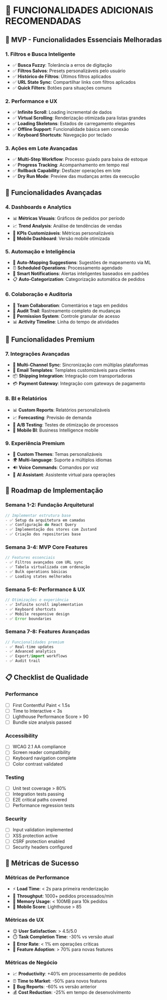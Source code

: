 # 🚀 **FUNCIONALIDADES ADICIONAIS RECOMENDADAS**

## 🎯 **MVP - Funcionalidades Essenciais Melhoradas**

### **1. Filtros e Busca Inteligente**
- ✅ **Busca Fuzzy**: Tolerância a erros de digitação
- ✅ **Filtros Salvos**: Presets personalizáveis pelo usuário
- ✅ **Histórico de Filtros**: Últimos filtros aplicados
- ✅ **URL State Sync**: Compartilhar links com filtros aplicados
- ✅ **Quick Filters**: Botões para situações comuns

### **2. Performance e UX**
- ✅ **Infinite Scroll**: Loading incremental de dados
- ✅ **Virtual Scrolling**: Renderização otimizada para listas grandes
- ✅ **Loading Skeletons**: Estados de carregamento elegantes
- ✅ **Offline Support**: Funcionalidade básica sem conexão
- ✅ **Keyboard Shortcuts**: Navegação por teclado

### **3. Ações em Lote Avançadas**
- ✅ **Multi-Step Workflow**: Processo guiado para baixa de estoque
- ✅ **Progress Tracking**: Acompanhamento em tempo real
- ✅ **Rollback Capability**: Desfazer operações em lote
- ✅ **Dry Run Mode**: Preview das mudanças antes da execução

## 🎨 **Funcionalidades Avançadas**

### **4. Dashboards e Analytics**
- 📊 **Métricas Visuais**: Gráficos de pedidos por período
- 📈 **Trend Analysis**: Análise de tendências de vendas
- 🎯 **KPIs Customizáveis**: Métricas personalizáveis
- 📱 **Mobile Dashboard**: Versão mobile otimizada

### **5. Automação e Inteligência**
- 🤖 **Auto-Mapping Suggestions**: Sugestões de mapeamento via ML
- ⏰ **Scheduled Operations**: Processamento agendado
- 🔔 **Smart Notifications**: Alertas inteligentes baseados em padrões
- 📋 **Auto-Categorization**: Categorização automática de pedidos

### **6. Colaboração e Auditoria**
- 👥 **Team Collaboration**: Comentários e tags em pedidos
- 📝 **Audit Trail**: Rastreamento completo de mudanças
- 🔐 **Permission System**: Controle granular de acesso
- 📊 **Activity Timeline**: Linha do tempo de atividades

## 💎 **Funcionalidades Premium**

### **7. Integrações Avançadas**
- 🔗 **Multi-Channel Sync**: Sincronização com múltiplas plataformas
- 📧 **Email Templates**: Templates customizáveis para clientes
- 📦 **Shipping Integration**: Integração com transportadoras
- 💳 **Payment Gateway**: Integração com gateways de pagamento

### **8. BI e Relatórios**
- 📊 **Custom Reports**: Relatórios personalizáveis
- 📈 **Forecasting**: Previsão de demanda
- 🎯 **A/B Testing**: Testes de otimização de processos
- 📱 **Mobile BI**: Business Intelligence mobile

### **9. Experiência Premium**
- 🎨 **Custom Themes**: Temas personalizáveis
- 🌍 **Multi-language**: Suporte a múltiplos idiomas
- 🔊 **Voice Commands**: Comandos por voz
- 🤖 **AI Assistant**: Assistente virtual para operações

## 🚀 **Roadmap de Implementação**

### **Semana 1-2: Fundação Arquitetural**
```typescript
// Implementar estrutura base
- ✅ Setup da arquitetura em camadas
- ✅ Configuração do React Query
- ✅ Implementação dos stores com Zustand
- ✅ Criação dos repositories base
```

### **Semana 3-4: MVP Core Features**
```typescript
// Features essenciais
- ✅ Filtros avançados com URL sync
- ✅ Tabela virtualizada com ordenação
- ✅ Bulk operations básicas
- ✅ Loading states melhorados
```

### **Semana 5-6: Performance & UX**
```typescript
// Otimizações e experiência
- ✅ Infinite scroll implementation
- ✅ Keyboard shortcuts
- ✅ Mobile responsive design
- ✅ Error boundaries
```

### **Semana 7-8: Features Avançadas**
```typescript
// Funcionalidades premium
- ✅ Real-time updates
- ✅ Advanced analytics
- ✅ Export/import workflows
- ✅ Audit trail
```

## 📋 **Checklist de Qualidade**

### **Performance**
- [ ] First Contentful Paint < 1.5s
- [ ] Time to Interactive < 3s
- [ ] Lighthouse Performance Score > 90
- [ ] Bundle size analysis passed

### **Accessibility**
- [ ] WCAG 2.1 AA compliance
- [ ] Screen reader compatibility
- [ ] Keyboard navigation complete
- [ ] Color contrast validated

### **Testing**
- [ ] Unit test coverage > 80%
- [ ] Integration tests passing
- [ ] E2E critical paths covered
- [ ] Performance regression tests

### **Security**
- [ ] Input validation implemented
- [ ] XSS protection active
- [ ] CSRF protection enabled
- [ ] Security headers configured

## 🎯 **Métricas de Sucesso**

### **Métricas de Performance**
- ⚡ **Load Time**: < 2s para primeira renderização
- 🚀 **Throughput**: 1000+ pedidos processados/min
- 💾 **Memory Usage**: < 100MB para 10k pedidos
- 📱 **Mobile Score**: Lighthouse > 85

### **Métricas de UX**
- 😊 **User Satisfaction**: > 4.5/5.0
- ⏱️ **Task Completion Time**: -30% vs versão atual
- 🎯 **Error Rate**: < 1% em operações críticas
- 🔄 **Feature Adoption**: > 70% para novas features

### **Métricas de Negócio**
- 📈 **Productivity**: +40% em processamento de pedidos
- ⏰ **Time to Market**: -50% para novos features
- 🐛 **Bug Reports**: -60% vs versão anterior
- 💰 **Cost Reduction**: -25% em tempo de desenvolvimento